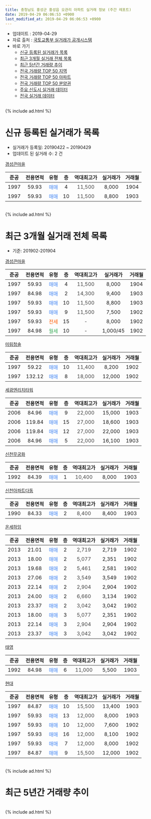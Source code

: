 ```yaml
---
title: 충청남도 홍성군 홍성읍 오관리 아파트 실거래 정보 (주간 레포트)
date: 2019-04-29 06:06:53 +0900
last_modified_at: 2019-04-29 06:06:53 +0900
---
```


* 업데이트 : 2019-04-29
* 자료 출처 : [국토교통부 실거래가 공개시스템](http://rt.molit.go.kr)
* 바로 가기
    * [신규 등록된 실거래가 목록](#신규-등록된-실거래가-목록)
    * [최근 3개월 실거래 전체 목록](#최근-3개월-실거래-전체-목록)
    * [최근 5년간 거래량 추이](#최근-5년간-거래량-추이)
    * [전국 거래량 TOP 50 지역](https://inasie.github.io/apt-trade-info/최근-3개월-전국에서-가장-거래가-많이-발생한-지역)
    * [전국 거래량 TOP 50 아파트](https://inasie.github.io/apt-trade-info/최근-3개월-전국에서-가장-거래가-많이-발생한-아파트)
    * [전국 거래량 TOP 50 분양권](https://inasie.github.io/apt-trade-info/최근-3개월-전국에서-가장-거래가-많이-발생한-분양권)
    * [주요 신도시 실거래 데이터](https://inasie.github.io/apt-trade-info/주요-신도시)
    * [전국 실거래 데이터](https://inasie.github.io/apt-trade-info/전국)
<br>
{% include ad.html %}
<br>

# 신규 등록된 실거래가 목록
* 실거래가 등록일: 20190422 ~ 20190429
* 업데이트 된 실거래 수: 2 건


[경성큰마을](https://search.naver.com/search.naver?query=%EC%B6%A9%EC%B2%AD%EB%82%A8%EB%8F%84+%ED%99%8D%EC%84%B1%EA%B5%B0+%ED%99%8D%EC%84%B1%EC%9D%8D+%EC%98%A4%EA%B4%80%EB%A6%AC+%EA%B2%BD%EC%84%B1%ED%81%B0%EB%A7%88%EC%9D%84)

|준공|전용면적|유형|층|역대최고가|실거래가|거래월|
|:---:|:---:|:---:|:---:|:---:|:---:|:---:|
|1997|59.93|<span style="color:#4285f3">매매</span>|4|<span style="color:#444444">11,500</span>|8,000|1904|
|1997|59.93|<span style="color:#4285f3">매매</span>|10|<span style="color:#444444">11,500</span>|8,800|1903|


<br>
{% include ad.html %}
<br>

# 최근 3개월 실거래 전체 목록
* 기준: 201902-201904


[경성큰마을](https://search.naver.com/search.naver?query=%EC%B6%A9%EC%B2%AD%EB%82%A8%EB%8F%84+%ED%99%8D%EC%84%B1%EA%B5%B0+%ED%99%8D%EC%84%B1%EC%9D%8D+%EC%98%A4%EA%B4%80%EB%A6%AC+%EA%B2%BD%EC%84%B1%ED%81%B0%EB%A7%88%EC%9D%84)

|준공|전용면적|유형|층|역대최고가|실거래가|거래월|
|:---:|:---:|:---:|:---:|:---:|:---:|:---:|
|1997|59.93|<span style="color:#4285f3">매매</span>|4|<span style="color:#444444">11,500</span>|8,000|1904|
|1997|84.98|<span style="color:#4285f3">매매</span>|2|<span style="color:#444444">14,300</span>|9,400|1903|
|1997|59.93|<span style="color:#4285f3">매매</span>|10|<span style="color:#444444">11,500</span>|8,800|1903|
|1997|59.93|<span style="color:#4285f3">매매</span>|9|<span style="color:#444444">11,500</span>|7,500|1902|
|1997|59.93|<span style="color:#ff5a00">전세</span>|15|<span style="color:#444444">-</span>|8,000|1902|
|1997|84.98|<span style="color:#34a853">월세</span>|10|<span style="color:#444444">-</span>|1,000/45|1902|

[미림청솔](https://search.naver.com/search.naver?query=%EC%B6%A9%EC%B2%AD%EB%82%A8%EB%8F%84+%ED%99%8D%EC%84%B1%EA%B5%B0+%ED%99%8D%EC%84%B1%EC%9D%8D+%EC%98%A4%EA%B4%80%EB%A6%AC+%EB%AF%B8%EB%A6%BC%EC%B2%AD%EC%86%94)

|준공|전용면적|유형|층|역대최고가|실거래가|거래월|
|:---:|:---:|:---:|:---:|:---:|:---:|:---:|
|1997|59.22|<span style="color:#4285f3">매매</span>|10|<span style="color:#444444">11,400</span>|8,200|1902|
|1997|132.12|<span style="color:#4285f3">매매</span>|8|<span style="color:#444444">18,000</span>|12,000|1902|

[세광엔리치타워](https://search.naver.com/search.naver?query=%EC%B6%A9%EC%B2%AD%EB%82%A8%EB%8F%84+%ED%99%8D%EC%84%B1%EA%B5%B0+%ED%99%8D%EC%84%B1%EC%9D%8D+%EC%98%A4%EA%B4%80%EB%A6%AC+%EC%84%B8%EA%B4%91%EC%97%94%EB%A6%AC%EC%B9%98%ED%83%80%EC%9B%8C)

|준공|전용면적|유형|층|역대최고가|실거래가|거래월|
|:---:|:---:|:---:|:---:|:---:|:---:|:---:|
|2006|84.96|<span style="color:#4285f3">매매</span>|9|<span style="color:#444444">22,000</span>|15,000|1903|
|2006|119.84|<span style="color:#4285f3">매매</span>|15|<span style="color:#444444">27,000</span>|18,600|1903|
|2006|119.84|<span style="color:#4285f3">매매</span>|12|<span style="color:#444444">27,000</span>|22,000|1903|
|2006|84.96|<span style="color:#4285f3">매매</span>|5|<span style="color:#444444">22,000</span>|16,100|1903|

[신천무궁화](https://search.naver.com/search.naver?query=%EC%B6%A9%EC%B2%AD%EB%82%A8%EB%8F%84+%ED%99%8D%EC%84%B1%EA%B5%B0+%ED%99%8D%EC%84%B1%EC%9D%8D+%EC%98%A4%EA%B4%80%EB%A6%AC+%EC%8B%A0%EC%B2%9C%EB%AC%B4%EA%B6%81%ED%99%94)

|준공|전용면적|유형|층|역대최고가|실거래가|거래월|
|:---:|:---:|:---:|:---:|:---:|:---:|:---:|
|1992|84.39|<span style="color:#4285f3">매매</span>|1|<span style="color:#444444">10,400</span>|8,000|1903|

[신천아파트다동](https://search.naver.com/search.naver?query=%EC%B6%A9%EC%B2%AD%EB%82%A8%EB%8F%84+%ED%99%8D%EC%84%B1%EA%B5%B0+%ED%99%8D%EC%84%B1%EC%9D%8D+%EC%98%A4%EA%B4%80%EB%A6%AC+%EC%8B%A0%EC%B2%9C%EC%95%84%ED%8C%8C%ED%8A%B8%EB%8B%A4%EB%8F%99)

|준공|전용면적|유형|층|역대최고가|실거래가|거래월|
|:---:|:---:|:---:|:---:|:---:|:---:|:---:|
|1990|84.33|<span style="color:#4285f3">매매</span>|2|<span style="color:#444444">8,400</span>|8,400|1903|

[온세하임](https://search.naver.com/search.naver?query=%EC%B6%A9%EC%B2%AD%EB%82%A8%EB%8F%84+%ED%99%8D%EC%84%B1%EA%B5%B0+%ED%99%8D%EC%84%B1%EC%9D%8D+%EC%98%A4%EA%B4%80%EB%A6%AC+%EC%98%A8%EC%84%B8%ED%95%98%EC%9E%84)

|준공|전용면적|유형|층|역대최고가|실거래가|거래월|
|:---:|:---:|:---:|:---:|:---:|:---:|:---:|
|2013|21.01|<span style="color:#4285f3">매매</span>|2|<span style="color:#444444">2,719</span>|2,719|1902|
|2013|18.00|<span style="color:#4285f3">매매</span>|2|<span style="color:#444444">5,077</span>|2,351|1902|
|2013|19.68|<span style="color:#4285f3">매매</span>|2|<span style="color:#444444">5,461</span>|2,581|1902|
|2013|27.06|<span style="color:#4285f3">매매</span>|2|<span style="color:#444444">3,549</span>|3,549|1902|
|2013|22.14|<span style="color:#4285f3">매매</span>|2|<span style="color:#444444">2,904</span>|2,904|1902|
|2013|24.00|<span style="color:#4285f3">매매</span>|2|<span style="color:#444444">6,660</span>|3,134|1902|
|2013|23.37|<span style="color:#4285f3">매매</span>|2|<span style="color:#444444">3,042</span>|3,042|1902|
|2013|18.00|<span style="color:#4285f3">매매</span>|3|<span style="color:#444444">5,077</span>|2,351|1902|
|2013|22.14|<span style="color:#4285f3">매매</span>|3|<span style="color:#444444">2,904</span>|2,904|1902|
|2013|23.37|<span style="color:#4285f3">매매</span>|3|<span style="color:#444444">3,042</span>|3,042|1902|

[태영](https://search.naver.com/search.naver?query=%EC%B6%A9%EC%B2%AD%EB%82%A8%EB%8F%84+%ED%99%8D%EC%84%B1%EA%B5%B0+%ED%99%8D%EC%84%B1%EC%9D%8D+%EC%98%A4%EA%B4%80%EB%A6%AC+%ED%83%9C%EC%98%81)

|준공|전용면적|유형|층|역대최고가|실거래가|거래월|
|:---:|:---:|:---:|:---:|:---:|:---:|:---:|
|1992|84.98|<span style="color:#4285f3">매매</span>|6|<span style="color:#444444">11,000</span>|5,500|1903|

[현대](https://search.naver.com/search.naver?query=%EC%B6%A9%EC%B2%AD%EB%82%A8%EB%8F%84+%ED%99%8D%EC%84%B1%EA%B5%B0+%ED%99%8D%EC%84%B1%EC%9D%8D+%EC%98%A4%EA%B4%80%EB%A6%AC+%ED%98%84%EB%8C%80)

|준공|전용면적|유형|층|역대최고가|실거래가|거래월|
|:---:|:---:|:---:|:---:|:---:|:---:|:---:|
|1997|84.87|<span style="color:#4285f3">매매</span>|10|<span style="color:#444444">15,500</span>|13,400|1903|
|1997|59.93|<span style="color:#4285f3">매매</span>|13|<span style="color:#444444">12,000</span>|8,000|1903|
|1997|59.93|<span style="color:#4285f3">매매</span>|10|<span style="color:#444444">12,000</span>|7,600|1902|
|1997|59.93|<span style="color:#4285f3">매매</span>|16|<span style="color:#444444">12,000</span>|8,100|1902|
|1997|59.93|<span style="color:#4285f3">매매</span>|7|<span style="color:#444444">12,000</span>|8,000|1902|
|1997|84.87|<span style="color:#4285f3">매매</span>|9|<span style="color:#444444">15,500</span>|12,000|1902|


<br>
{% include ad.html %}
<br>

# 최근 5년간 거래량 추이


<div style="width:100%;">
    <canvas id="deal_progress" height="200"></canvas>
</div>

<script>
new Chart(document.getElementById("deal_progress"), {
    type: 'line',
    data: {
        labels: ['201404','201405','201406','201407','201408','201409','201410','201411','201412','201501','201502','201503','201504','201505','201506','201507','201508','201509','201510','201511','201512','201601','201602','201603','201604','201605','201606','201607','201608','201609','201610','201611','201612','201701','201702','201703','201704','201705','201706','201707','201708','201709','201710','201711','201712','201801','201802','201803','201804','201805','201806','201807','201808','201809','201810','201811','201812','201901','201902','201903','201904'],
        datasets: [{
            label: '매매',
            pointRadius: 1,
            data: [9, 6, 7, 3, 5, 7, 9, 5, 11, 9, 11, 11, 6, 6, 7, 10, 8, 8, 3, 9, 8, 4, 5, 10, 9, 9, 7, 6, 5, 12, 15, 9, 3, 4, 6, 10, 5, 7, 5, 6, 4, 7, 8, 7, 8, 11, 9, 8, 11, 12, 10, 5, 6, 5, 4, 6, 9, 5, 17, 11, 1],
            borderColor: "rgba(255, 201, 14, 1)",
            backgroundColor: "rgba(255, 201, 14, 0.5)",
            fill: false,
            lineTension: 0
        },{
            label: '전월세',
            pointRadius: 1,
            data: [1, 1, 7, 5, 4, 2, 1, 4, 3, 5, 7, 5, 2, 2, 7, 0, 3, 0, 4, 5, 2, 4, 5, 2, 3, 6, 5, 3, 7, 2, 3, 1, 2, 1, 4, 2, 1, 0, 1, 5, 0, 2, 1, 2, 0, 3, 4, 0, 2, 2, 1, 0, 2, 3, 4, 1, 1, 1, 2, 0, 0],
            borderColor: "rgba(0, 141, 185, 1)",
            backgroundColor: "rgba(0, 141, 185, 0.5)",
            fill: false,
            lineTension: 0
        }
        ]
    },
    options: {
        responsive: true,
        title: {
            display: false
        },
        tooltips: {
            mode: 'index',
            intersect: false
        },
        hover: {
            mode: 'nearest',
            intersect: true
        },
        scales: {
            xAxes: [{
                display: true,
                scaleLabel: {
                    display: true,
                    labelString: '년/월'
                }
            }],
            yAxes: [{
                display: true,
                ticks: {
                    suggestedMin: 0,
                },
                scaleLabel: {
                    display: true,
                    labelString: '실거래 수'
                }
            }]
        }
    }
});

</script>


<br>
{% include ad.html %}
<br>


